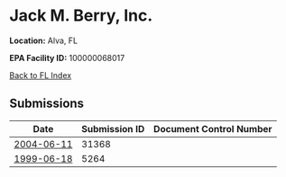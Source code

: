 # Jack M. Berry, Inc.

**Location:** Alva, FL

**EPA Facility ID:** 100000068017

[Back to FL Index](../../index.md)

## Submissions

| Date | Submission ID | Document Control Number |
|------|--------------|-------------------------|
| [2004-06-11](submissions/31368.md) | 31368 |  |
| [1999-06-18](submissions/5264.md) | 5264 |  |
